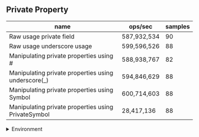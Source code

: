 ## Private Property

|name|ops/sec|samples|
|-|-|-|
|Raw usage private field|587,932,534|90|
|Raw usage underscore usage|599,596,526|88|
|Manipulating private properties using #|588,938,767|82|
|Manipulating private properties using underscore(_)|594,846,629|88|
|Manipulating private properties using Symbol|600,714,603|88|
|Manipulating private properties using PrivateSymbol|28,417,136|88|


<details>
<summary>Environment</summary>

* __Machine:__ linux x64 | 2 vCPUs | 6.8GB Mem
* __Run:__ Tue Oct 24 2023 17:10:56 GMT+0000 (Coordinated Universal Time)
</details>

<!--
{"environment":{"platform":"linux","arch":"x64","cpus":2,"totalMemory":6.759746551513672},"benchmarks":[{"name":"Raw usage private field","opsSec":587932533.5210516,"samples":8},{"name":"Raw usage underscore usage","opsSec":599596526.1317798,"samples":7},{"name":"Manipulating private properties using #","opsSec":588938767.152844,"samples":6},{"name":"Manipulating private properties using underscore(_)","opsSec":594846628.751147,"samples":6},{"name":"Manipulating private properties using Symbol","opsSec":600714602.8631976,"samples":7},{"name":"Manipulating private properties using PrivateSymbol","opsSec":28417135.567724608,"samples":7}]}-->
